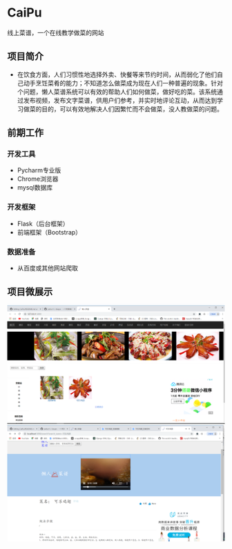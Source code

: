 # CaiPu
线上菜谱，一个在线教学做菜的网站
## 项目简介
* 在饮食方面，人们习惯性地选择外卖、快餐等来节约时间，从而弱化了他们自己动手烹饪菜肴的能力；不知道怎么做菜成为现在人们一种普遍的现象。针对个问题，懒人菜谱系统可以有效的帮助人们如何做菜，做好吃的菜。该系统通过发布视频，发布文字菜谱，供用户们参考，并实时地评论互动，从而达到学习做菜的目的，可以有效地解决人们因繁忙而不会做菜，没人教做菜的问题。 
## 前期工作
### 开发工具
* Pycharm专业版
* Chrome浏览器
* mysql数据库
### 开发框架
* Flask（后台框架）
* 前端框架（Bootstrap）
### 数据准备
* 从百度或其他网站爬取
## 项目微展示
![one](https://github.com/yudongnan23/CaiPu/blob/master/22880dedd9f83b1f21754bfaacb95ba.png)
![two](https://github.com/yudongnan23/CaiPu/blob/master/%E5%BE%AE%E4%BF%A1%E6%88%AA%E5%9B%BE_20190805091407.png)
